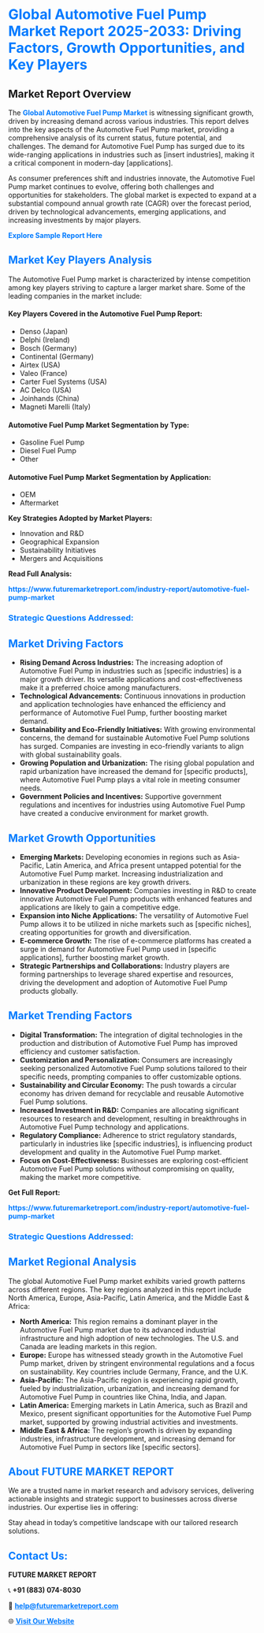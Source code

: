 <h1 style="color: #007BFF;">Global Automotive Fuel Pump Market Report 2025-2033: Driving Factors, Growth Opportunities, and Key Players</h1>

<section id="overview">
<h2>Market Report Overview</h2>
<p>The <a href="https://www.futuremarketreport.com/industry-report/automotive-fuel-pump-market" style="color: #007BFF; text-decoration: none;"><strong>Global Automotive Fuel Pump Market</strong></a> is witnessing significant growth, driven by increasing demand across various industries. This report delves into the key aspects of the Automotive Fuel Pump market, providing a comprehensive analysis of its current status, future potential, and challenges. The demand for Automotive Fuel Pump has surged due to its wide-ranging applications in industries such as [insert industries], making it a critical component in modern-day [applications].</p>
<p>As consumer preferences shift and industries innovate, the Automotive Fuel Pump market continues to evolve, offering both challenges and opportunities for stakeholders. The global market is expected to expand at a substantial compound annual growth rate (CAGR) over the forecast period, driven by technological advancements, emerging applications, and increasing investments by major players.</p>
</section>

<section id="overview">
<p><a href="https://www.futuremarketreport.com/request-sample/reportId=37302" style="color: #007BFF; text-decoration: none;"><strong>Explore Sample Report Here</strong></a></p>
</section>

<section id="key-players">
<h2 style="color: #007BFF;">Market Key Players Analysis</h2>
<p>The Automotive Fuel Pump market is characterized by intense competition among key players striving to capture a larger market share. Some of the leading companies in the market include:</p>
<h4>Key Players Covered in the Automotive Fuel Pump Report:</h4>
<ul><li>Denso (Japan)</li><li>Delphi (Ireland)</li><li>Bosch (Germany)</li><li>Continental (Germany)</li><li>Airtex (USA)</li><li>Valeo (France)</li><li>Carter Fuel Systems (USA)</li><li>AC Delco (USA)</li><li>Joinhands (China)</li><li>Magneti Marelli (Italy)</li></ul>
<h4>Automotive Fuel Pump Market Segmentation by Type:</h4>
<ul><li>Gasoline Fuel Pump</li><li>Diesel Fuel Pump</li><li>Other</li></ul>

<h4>Automotive Fuel Pump Market Segmentation by Application:</h4>
<ul><li>OEM</li><li>Aftermarket</li></ul>
<p><strong>Key Strategies Adopted by Market Players:</strong></p>
<ul>
<li>Innovation and R&D</li>
<li>Geographical Expansion</li>
<li>Sustainability Initiatives</li>
<li>Mergers and Acquisitions</li>
</ul>
</section>

<section>
<p><strong>Read Full Analysis: </strong></p><a href="https://www.futuremarketreport.com/industry-report/automotive-fuel-pump-market" style="color: #007BFF; text-decoration: none;"><strong>https://www.futuremarketreport.com/industry-report/automotive-fuel-pump-market</strong></a>
<h3 style="color: #007BFF;">Strategic Questions Addressed:</h3>
</section>

<section id="driving-factors">
<h2 style="color: #007BFF;">Market Driving Factors</h2>
<ul>
<li><strong>Rising Demand Across Industries:</strong> The increasing adoption of Automotive Fuel Pump in industries such as [specific industries] is a major growth driver. Its versatile applications and cost-effectiveness make it a preferred choice among manufacturers.</li>
<li><strong>Technological Advancements:</strong> Continuous innovations in production and application technologies have enhanced the efficiency and performance of Automotive Fuel Pump, further boosting market demand.</li>
<li><strong>Sustainability and Eco-Friendly Initiatives:</strong> With growing environmental concerns, the demand for sustainable Automotive Fuel Pump solutions has surged. Companies are investing in eco-friendly variants to align with global sustainability goals.</li>
<li><strong>Growing Population and Urbanization:</strong> The rising global population and rapid urbanization have increased the demand for [specific products], where Automotive Fuel Pump plays a vital role in meeting consumer needs.</li>
<li><strong>Government Policies and Incentives:</strong> Supportive government regulations and incentives for industries using Automotive Fuel Pump have created a conducive environment for market growth.</li>
</ul>
</section>

<section id="growth-opportunities">
<h2 style="color: #007BFF;">Market Growth Opportunities</h2>
<ul>
<li><strong>Emerging Markets:</strong> Developing economies in regions such as Asia-Pacific, Latin America, and Africa present untapped potential for the Automotive Fuel Pump market. Increasing industrialization and urbanization in these regions are key growth drivers.</li>
<li><strong>Innovative Product Development:</strong> Companies investing in R&D to create innovative Automotive Fuel Pump products with enhanced features and applications are likely to gain a competitive edge.</li>
<li><strong>Expansion into Niche Applications:</strong> The versatility of Automotive Fuel Pump allows it to be utilized in niche markets such as [specific niches], creating opportunities for growth and diversification.</li>
<li><strong>E-commerce Growth:</strong> The rise of e-commerce platforms has created a surge in demand for Automotive Fuel Pump used in [specific applications], further boosting market growth.</li>
<li><strong>Strategic Partnerships and Collaborations:</strong> Industry players are forming partnerships to leverage shared expertise and resources, driving the development and adoption of Automotive Fuel Pump products globally.</li>
</ul>
</section>

<section id="trending-factors">
<h2 style="color: #007BFF;">Market Trending Factors</h2>
<ul>
<li><strong>Digital Transformation:</strong> The integration of digital technologies in the production and distribution of Automotive Fuel Pump has improved efficiency and customer satisfaction.</li>
<li><strong>Customization and Personalization:</strong> Consumers are increasingly seeking personalized Automotive Fuel Pump solutions tailored to their specific needs, prompting companies to offer customizable options.</li>
<li><strong>Sustainability and Circular Economy:</strong> The push towards a circular economy has driven demand for recyclable and reusable Automotive Fuel Pump solutions.</li>
<li><strong>Increased Investment in R&D:</strong> Companies are allocating significant resources to research and development, resulting in breakthroughs in Automotive Fuel Pump technology and applications.</li>
<li><strong>Regulatory Compliance:</strong> Adherence to strict regulatory standards, particularly in industries like [specific industries], is influencing product development and quality in the Automotive Fuel Pump market.</li>
<li><strong>Focus on Cost-Effectiveness:</strong> Businesses are exploring cost-efficient Automotive Fuel Pump solutions without compromising on quality, making the market more competitive.</li>
</ul>
</section>

<section>
<p><strong>Get Full Report: </strong></p><a href="https://www.futuremarketreport.com/industry-report/automotive-fuel-pump-market" style="color: #007BFF; text-decoration: none;"><strong>https://www.futuremarketreport.com/industry-report/automotive-fuel-pump-market</strong></a>
<h3 style="color: #007BFF;">Strategic Questions Addressed:</h3>
</section>


<section id="regional-analysis">
<h2 style="color: #007BFF;">Market Regional Analysis</h2>
<p>The global Automotive Fuel Pump market exhibits varied growth patterns across different regions. The key regions analyzed in this report include North America, Europe, Asia-Pacific, Latin America, and the Middle East & Africa:</p>
<ul>
<li><strong>North America:</strong> This region remains a dominant player in the Automotive Fuel Pump market due to its advanced industrial infrastructure and high adoption of new technologies. The U.S. and Canada are leading markets in this region.</li>
<li><strong>Europe:</strong> Europe has witnessed steady growth in the Automotive Fuel Pump market, driven by stringent environmental regulations and a focus on sustainability. Key countries include Germany, France, and the U.K.</li>
<li><strong>Asia-Pacific:</strong> The Asia-Pacific region is experiencing rapid growth, fueled by industrialization, urbanization, and increasing demand for Automotive Fuel Pump in countries like China, India, and Japan.</li>
<li><strong>Latin America:</strong> Emerging markets in Latin America, such as Brazil and Mexico, present significant opportunities for the Automotive Fuel Pump market, supported by growing industrial activities and investments.</li>
<li><strong>Middle East & Africa:</strong> The region’s growth is driven by expanding industries, infrastructure development, and increasing demand for Automotive Fuel Pump in sectors like [specific sectors].</li>
</ul>
</section>

<footer>
<h2 style="color: #007BFF;">About FUTURE MARKET REPORT</h2>
<p>We are a trusted name in market research and advisory services, delivering actionable insights and strategic support to businesses across diverse industries. Our expertise lies in offering:</p>

<p>Stay ahead in today’s competitive landscape with our tailored research solutions.</p>

<h2 style="color: #007BFF;">Contact Us:</h2>
<p><strong>FUTURE MARKET REPORT</strong></p>
<p>📞 <strong>+91 (883) 074-8030</strong></p>
<p>📧 <strong><a href="mailto:help@futuremarketreport.com" style="color: #007BFF;">help@futuremarketreport.com</a></strong></p>
<p>🌐 <strong><a href="https://www.futuremarketreport.com/" style="color: #007BFF;">Visit Our Website</a></strong></p>
</footer>
